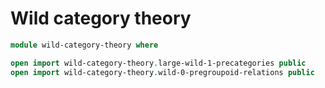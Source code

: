 # Wild category theory

```agda
module wild-category-theory where

open import wild-category-theory.large-wild-1-precategories public
open import wild-category-theory.wild-0-pregroupoid-relations public
```
